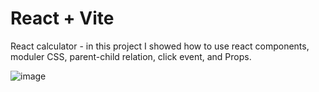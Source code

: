 # React + Vite
React calculator - in this project I showed how to use react components, moduler CSS, parent-child relation, click event, and Props. 

![image](https://github.com/Afif718/React-Calculator/assets/39927237/b1b9ba76-13bc-4455-806a-2d3d786a5ef5)

